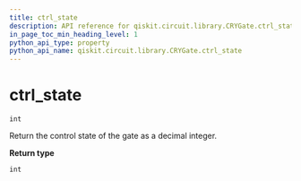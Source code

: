 ```yaml
---
title: ctrl_state
description: API reference for qiskit.circuit.library.CRYGate.ctrl_state
in_page_toc_min_heading_level: 1
python_api_type: property
python_api_name: qiskit.circuit.library.CRYGate.ctrl_state
---
```


# ctrl\_state

<span id="qiskit.circuit.library.CRYGate.ctrl_state" />

`int`

Return the control state of the gate as a decimal integer.

**Return type**

`int`

